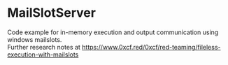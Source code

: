 # MailSlotServer
Code example for in-memory execution and output communication using windows mailslots.  
Further research notes at https://www.0xcf.red/0xcf/red-teaming/fileless-execution-with-mailslots
